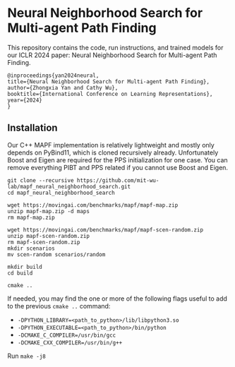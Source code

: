 # Neural Neighborhood Search for Multi-agent Path Finding
This repository contains the code, run instructions, and trained models for our ICLR 2024 paper: Neural Neighborhood Search for Multi-agent Path Finding.

```
@inproceedings{yan2024neural,
title={Neural Neighborhood Search for Multi-agent Path Finding},
author={Zhongxia Yan and Cathy Wu},
booktitle={International Conference on Learning Representations},
year={2024}
}
```

## Installation
Our C++ MAPF implementation is relatively lightweight and mostly only depends on PyBind11, which is cloned recursively already. Unfortunately Boost and Eigen are required for the PPS initialization for one case. You can remove everything PIBT and PPS related if you cannot use Boost and Eigen.
```
git clone --recursive https://github.com/mit-wu-lab/mapf_neural_neighborhood_search.git
cd mapf_neural_neighborhood_search

wget https://movingai.com/benchmarks/mapf/mapf-map.zip
unzip mapf-map.zip -d maps
rm mapf-map.zip

wget https://movingai.com/benchmarks/mapf/mapf-scen-random.zip
unzip mapf-scen-random.zip
rm mapf-scen-random.zip
mkdir scenarios
mv scen-random scenarios/random

mkdir build
cd build

cmake ..
```
If needed, you may find the one or more of the following flags useful to add to the previous `cmake ..` command:
- `-DPYTHON_LIBRARY=<path_to_python>/lib/libpython3.so`
- `-DPYTHON_EXECUTABLE=<path_to_python>/bin/python`
- `-DCMAKE_C_COMPILER=/usr/bin/gcc`
- `-DCMAKE_CXX_COMPILER=/usr/bin/g++`

Run `make -j8`
